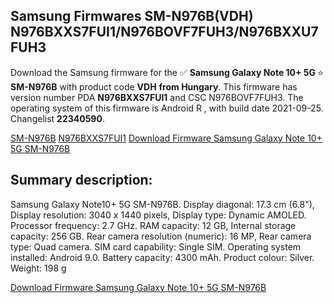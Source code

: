 <h2>Samsung Firmwares SM-N976B(VDH) N976BXXS7FUI1/N976BOVF7FUH3/N976BXXU7FUH3</h2>
Download the Samsung firmware for the ✅ <strong>Samsung Galaxy Note 10+ 5G </strong> ⭐ <strong>SM-N976B</strong> with product code <strong>VDH</strong> <strong> from Hungary</strong>. This firmware has version number PDA <strong>N976BXXS7FUI1</strong> and CSC N976BOVF7FUH3. The operating system of this firmware is Android R , with build date 2021-09-25. Changelist <strong>22340590</strong>.


[SM-N976B](https://samfirm.shop/samsung/model/SM-N976B)
[N976BXXS7FUI1](https://samfirm.shop/samsung/pda/N976BXXS7FUI1)
[Download Firmware Samsung Galaxy Note 10+ 5G SM-N976B](https://samfirm.shop/samsung/firmware/459887)
<h2>Summary description:</h2>
<p>Samsung Galaxy Note10+ 5G SM-N976B. Display diagonal: 17.3 cm (6.8"), Display resolution: 3040 x 1440 pixels, Display type: Dynamic AMOLED. Processor frequency: 2.7 GHz. RAM capacity: 12 GB, Internal storage capacity: 256 GB. Rear camera resolution (numeric): 16 MP, Rear camera type: Quad camera. SIM card capability: Single SIM. Operating system installed: Android 9.0. Battery capacity: 4300 mAh. Product colour: Silver. Weight: 198 g</p>


[Download Firmware Samsung Galaxy Note 10+ 5G SM-N976B](https://samfirm.shop/samsung/firmware/459887)
